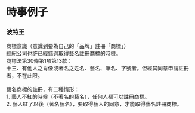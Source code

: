 # 時事例子

### 波特王

商標意識（意識到要為自己的「品牌」註冊「商標」）\
經紀公司也許已經錯過取得藝名註冊商標的時機。\
商標法第30條第1項第13款：\
十三、有他人之肖像或著名之姓名、藝名、筆名、字號者。但經其同意申請註冊者，不在此限。\
\
藝名商標的註冊，有二種情形：\
1\. 藝人不紅的時候（不著名的藝名），任何人都可以註冊商標。\
2\. 藝人紅了以後（著名藝名），要取得藝人的同意，才能取得藝名註冊商標。
